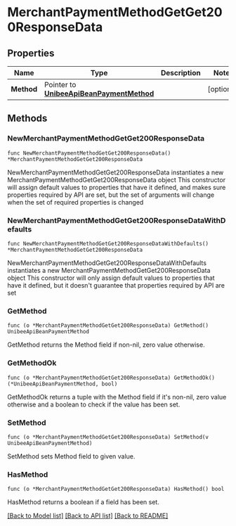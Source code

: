 # MerchantPaymentMethodGetGet200ResponseData

## Properties

Name | Type | Description | Notes
------------ | ------------- | ------------- | -------------
**Method** | Pointer to [**UnibeeApiBeanPaymentMethod**](UnibeeApiBeanPaymentMethod.md) |  | [optional] 

## Methods

### NewMerchantPaymentMethodGetGet200ResponseData

`func NewMerchantPaymentMethodGetGet200ResponseData() *MerchantPaymentMethodGetGet200ResponseData`

NewMerchantPaymentMethodGetGet200ResponseData instantiates a new MerchantPaymentMethodGetGet200ResponseData object
This constructor will assign default values to properties that have it defined,
and makes sure properties required by API are set, but the set of arguments
will change when the set of required properties is changed

### NewMerchantPaymentMethodGetGet200ResponseDataWithDefaults

`func NewMerchantPaymentMethodGetGet200ResponseDataWithDefaults() *MerchantPaymentMethodGetGet200ResponseData`

NewMerchantPaymentMethodGetGet200ResponseDataWithDefaults instantiates a new MerchantPaymentMethodGetGet200ResponseData object
This constructor will only assign default values to properties that have it defined,
but it doesn't guarantee that properties required by API are set

### GetMethod

`func (o *MerchantPaymentMethodGetGet200ResponseData) GetMethod() UnibeeApiBeanPaymentMethod`

GetMethod returns the Method field if non-nil, zero value otherwise.

### GetMethodOk

`func (o *MerchantPaymentMethodGetGet200ResponseData) GetMethodOk() (*UnibeeApiBeanPaymentMethod, bool)`

GetMethodOk returns a tuple with the Method field if it's non-nil, zero value otherwise
and a boolean to check if the value has been set.

### SetMethod

`func (o *MerchantPaymentMethodGetGet200ResponseData) SetMethod(v UnibeeApiBeanPaymentMethod)`

SetMethod sets Method field to given value.

### HasMethod

`func (o *MerchantPaymentMethodGetGet200ResponseData) HasMethod() bool`

HasMethod returns a boolean if a field has been set.


[[Back to Model list]](../README.md#documentation-for-models) [[Back to API list]](../README.md#documentation-for-api-endpoints) [[Back to README]](../README.md)


